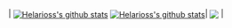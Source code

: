 | <a href="https://github.com/anuraghazra/github-readme-stats#gh-dark-mode-only"><img align="center" src="https://github-readme-stats.vercel.app/api?username=Helarioss&show_icons=true&hide_border=true&theme=jolly#gh-dark-mode-only" alt="Helarioss's github stats" /></a> <a href="https://github.com/anuraghazra/github-readme-stats#gh-light-mode-only"><img align="center" src="https://github-readme-stats.vercel.app/api?username=Helarioss&show_icons=true&hide_border=true&theme=buefy#gh-light-mode-only" alt="Helarioss's github stats" /></a>| <a href="https://github.com/anuraghazra/github-readme-stats"><img align="center" src="https://github-readme-stats.vercel.app/api/top-langs/?username=Helarioss&layout=compact&hide_border=true" /></a> |
